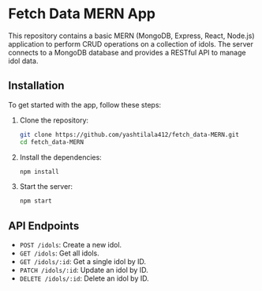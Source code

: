 # Fetch Data MERN App

This repository contains a basic MERN (MongoDB, Express, React, Node.js) application to perform CRUD operations on a collection of idols. The server connects to a MongoDB database and provides a RESTful API to manage idol data.

## Installation

To get started with the app, follow these steps:

1. Clone the repository:
    ```bash
    git clone https://github.com/yashtilala412/fetch_data-MERN.git
    cd fetch_data-MERN
    ```

2. Install the dependencies:
    ```bash
    npm install
    ```

3. Start the server:
    ```bash
    npm start
    ```

## API Endpoints

- `POST /idols`: Create a new idol.
- `GET /idols`: Get all idols.
- `GET /idols/:id`: Get a single idol by ID.
- `PATCH /idols/:id`: Update an idol by ID.
- `DELETE /idols/:id`: Delete an idol by ID.

